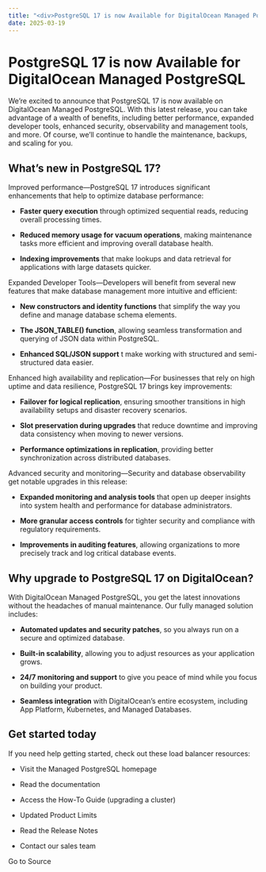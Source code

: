 ```yaml
---
title: "<div>PostgreSQL 17 is now Available for DigitalOcean Managed PostgreSQL</div>"
date: 2025-03-19
---
```


# PostgreSQL 17 is now Available for DigitalOcean Managed PostgreSQL

We’re excited to announce that PostgreSQL 17 is now available on DigitalOcean Managed PostgreSQL. With this latest release, you can take advantage of a wealth of benefits, including better performance, expanded developer tools, enhanced security, observability and management tools, and more. Of course, we’ll continue to handle the maintenance, backups, and scaling for you.

## **What’s new in PostgreSQL 17?**

Improved performance—PostgreSQL 17 introduces significant enhancements that help to optimize database performance:

- **Faster query execution** through optimized sequential reads, reducing overall processing times.
    
- **Reduced memory usage for vacuum operations**, making maintenance tasks more efficient and improving overall database health.
    
- **Indexing improvements** that make lookups and data retrieval for applications with large datasets quicker.
    

Expanded Developer Tools—Developers will benefit from several new features that make database management more intuitive and efficient:

- **New constructors and identity functions** that simplify the way you define and manage database schema elements.
    
- **The JSON\_TABLE() function**, allowing seamless transformation and querying of JSON data within PostgreSQL.
    
- **Enhanced SQL/JSON support** t make working with structured and semi-structured data easier.
    

Enhanced high availability and replication—For businesses that rely on high uptime and data resilience, PostgreSQL 17 brings key improvements:

- **Failover for logical replication**, ensuring smoother transitions in high availability setups and disaster recovery scenarios.
    
- **Slot preservation during upgrades** that reduce downtime and improving data consistency when moving to newer versions.
    
- **Performance optimizations in replication**, providing better synchronization across distributed databases.
    

Advanced security and monitoring—Security and database observability get notable upgrades in this release:

- **Expanded monitoring and analysis tools** that open up deeper insights into system health and performance for database administrators.
    
- **More granular access controls** for tighter security and compliance with regulatory requirements.
    
- **Improvements in auditing features**, allowing organizations to more precisely track and log critical database events.
    

## **Why upgrade to PostgreSQL 17 on DigitalOcean?**

With DigitalOcean Managed PostgreSQL, you get the latest innovations without the headaches of manual maintenance. Our fully managed solution includes:

- **Automated updates and security patches**, so you always run on a secure and optimized database.
    
- **Built-in scalability**, allowing you to adjust resources as your application grows.
    
- **24/7 monitoring and support** to give you peace of mind while you focus on building your product.
    
- **Seamless integration** with DigitalOcean’s entire ecosystem, including App Platform, Kubernetes, and Managed Databases.
    

## Get started today

If you need help getting started, check out these load balancer resources:

- Visit the Managed PostgreSQL homepage
    
- Read the documentation
    
- Access the How-To Guide (upgrading a cluster)
    
- Updated Product Limits
    
- Read the Release Notes
    
- Contact our sales team
    

Go to Source
